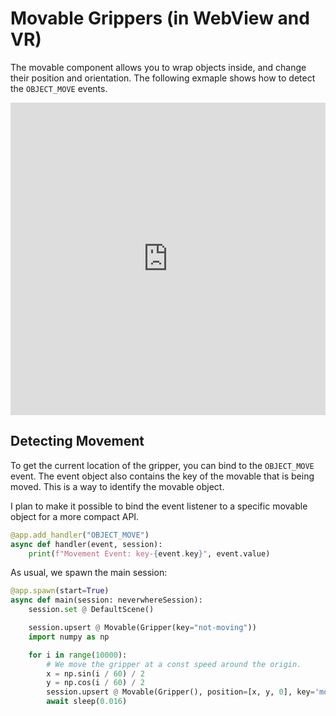 
# Movable Grippers (in WebView and VR)

The movable component allows you to wrap objects inside,
and change their position and orientation. The following
exmaple shows how to detect the `OBJECT_MOVE` events.

<iframe width="100%" height="500px" src="https://neverwhere.ai?collapseMenu=True&background=131416,fff&initCamPos=2.8,2.2,2.5&reconnect=True&scene=3gAHqGNoaWxkcmVukt4AA6hjaGlsZHJlbpHeAAOoY2hpbGRyZW6Qo3RhZ6dHcmlwcGVyo2tleapub3QtbW92aW5no3RhZ6dNb3ZhYmxlo2tleaE03gAEqGNoaWxkcmVukd4AA6hjaGlsZHJlbpCjdGFnp0dyaXBwZXKja2V5pDI0NzejdGFnp01vdmFibGWja2V5qm1vdmluZy1vbmWocG9zaXRpb26Ty7%2FGgNtgAAAAy7%2Fd9OXgAAAAAKN0YWelU2NlbmWja2V5oTOidXCTAAABq3Jhd0NoaWxkcmVukt4ABKhjaGlsZHJlbpCjdGFnrEFtYmllbnRMaWdodKNrZXm1ZGVmYXVsdF9hbWJpZW50X2xpZ2h0qWludGVuc2l0eQHeAAWoY2hpbGRyZW6Qo3RhZ7BEaXJlY3Rpb25hbExpZ2h0o2tleblkZWZhdWx0X2RpcmVjdGlvbmFsX2xpZ2h0qWludGVuc2l0eQGmaGVscGVyw6xodG1sQ2hpbGRyZW6QqmJnQ2hpbGRyZW6T3gADqGNoaWxkcmVukKN0YWeqR3JhYlJlbmRlcqNrZXmnREVGQVVMVN4AA6hjaGlsZHJlbpCjdGFnr1BvaW50ZXJDb250cm9sc6NrZXmhMd4AA6hjaGlsZHJlbpCjdGFnpEdyaWSja2V5oTI%3D" width="100%" height="500px" frameborder="0"></iframe>


## Detecting Movement

To get the current location of the gripper, you can bind
to the `OBJECT_MOVE` event. The event object also contains
the key of the movable that is being moved. This is a way
to identify the movable object.

I plan to make it possible to bind the event listener to
a specific movable object for a more compact API.

```python
@app.add_handler("OBJECT_MOVE")
async def handler(event, session):
    print(f"Movement Event: key-{event.key}", event.value)
```

As usual, we spawn the main session:

```python
@app.spawn(start=True)
async def main(session: neverwhereSession):
    session.set @ DefaultScene()

    session.upsert @ Movable(Gripper(key="not-moving"))
    import numpy as np

    for i in range(10000):
        # We move the gripper at a const speed around the origin.
        x = np.sin(i / 60) / 2
        y = np.cos(i / 60) / 2
        session.upsert @ Movable(Gripper(), position=[x, y, 0], key='moving-one')
        await sleep(0.016)
```
